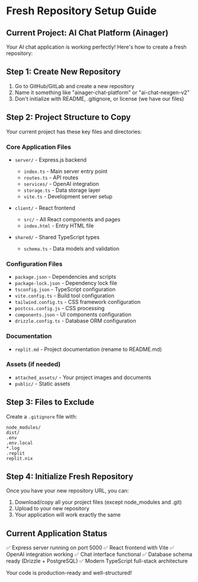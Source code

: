 # Fresh Repository Setup Guide

## Current Project: AI Chat Platform (Ainager)

Your AI chat application is working perfectly! Here's how to create a fresh repository:

## Step 1: Create New Repository
1. Go to GitHub/GitLab and create a new repository
2. Name it something like "ainager-chat-platform" or "ai-chat-nexgen-v2"
3. Don't initialize with README, .gitignore, or license (we have our files)

## Step 2: Project Structure to Copy
Your current project has these key files and directories:

### Core Application Files
- `server/` - Express.js backend
  - `index.ts` - Main server entry point
  - `routes.ts` - API routes
  - `services/` - OpenAI integration
  - `storage.ts` - Data storage layer
  - `vite.ts` - Development server setup

- `client/` - React frontend
  - `src/` - All React components and pages
  - `index.html` - Entry HTML file

- `shared/` - Shared TypeScript types
  - `schema.ts` - Data models and validation

### Configuration Files
- `package.json` - Dependencies and scripts
- `package-lock.json` - Dependency lock file
- `tsconfig.json` - TypeScript configuration
- `vite.config.ts` - Build tool configuration
- `tailwind.config.ts` - CSS framework configuration
- `postcss.config.js` - CSS processing
- `components.json` - UI components configuration
- `drizzle.config.ts` - Database ORM configuration

### Documentation
- `replit.md` - Project documentation (rename to README.md)

### Assets (if needed)
- `attached_assets/` - Your project images and documents
- `public/` - Static assets

## Step 3: Files to Exclude
Create a `.gitignore` file with:
```
node_modules/
dist/
.env
.env.local
*.log
.replit
replit.nix
```

## Step 4: Initialize Fresh Repository
Once you have your new repository URL, you can:
1. Download/copy all your project files (except node_modules and .git)
2. Upload to your new repository
3. Your application will work exactly the same

## Current Application Status
✅ Express server running on port 5000
✅ React frontend with Vite
✅ OpenAI integration working
✅ Chat interface functional
✅ Database schema ready (Drizzle + PostgreSQL)
✅ Modern TypeScript full-stack architecture

Your code is production-ready and well-structured!